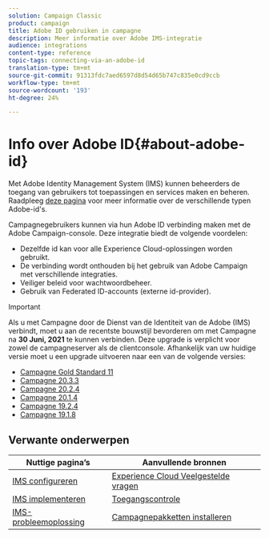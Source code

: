 ```yaml
---
solution: Campaign Classic
product: campaign
title: Adobe ID gebruiken in campagne
description: Meer informatie over Adobe IMS-integratie
audience: integrations
content-type: reference
topic-tags: connecting-via-an-adobe-id
translation-type: tm+mt
source-git-commit: 91313fdc7aed6597d8d54d65b747c835e0cd9ccb
workflow-type: tm+mt
source-wordcount: '193'
ht-degree: 24%

---
```



# Info over Adobe ID{#about-adobe-id}

Met Adobe Identity Management System (IMS) kunnen beheerders de toegang van gebruikers tot toepassingen en services maken en beheren. Raadpleeg [deze pagina](https://helpx.adobe.com/enterprise/using/identity.html) voor meer informatie over de verschillende typen Adobe-id&#39;s.

Campagnegebruikers kunnen via hun Adobe ID verbinding maken met de Adobe Campaign-console. Deze integratie biedt de volgende voordelen:

* Dezelfde id kan voor alle Experience Cloud-oplossingen worden gebruikt.
* De verbinding wordt onthouden bij het gebruik van Adobe Campaign met verschillende integraties.
* Veiliger beleid voor wachtwoordbeheer.
* Gebruik van Federated ID-accounts (externe id-provider).


>[!IMPORTANT]
>
>Als u met Campagne door de Dienst van de Identiteit van de Adobe (IMS) verbindt, moet u aan de recentste bouwstijl bevorderen om met Campagne na **30 Juni, 2021** te kunnen verbinden. Deze upgrade is verplicht voor zowel de campagneserver als de clientconsole. Afhankelijk van uw huidige versie moet u een upgrade uitvoeren naar een van de volgende versies:
>
> * [Campagne Gold Standard 11](../../rn/using/gold-standard.md)
> * [Campagne 20.3.3](../../rn/using/latest-release.md)
> * [Campagne 20.2.4](../../rn/using/release--20-2.md)
> * [Campagne 20.1.4](../../rn/using/release--20-1.md)
> * [Campagne 19.2.4](../../rn/using/release--19-2.md)
> * [Campagne 19.1.8](../../rn/using/release--19-1.md)

>



## Verwante onderwerpen

| Nuttige pagina’s | Aanvullende bronnen |
|---|---|
| [IMS configureren](../../integrations/using/configuring-ims.md) | [Experience Cloud Veelgestelde vragen](https://docs.adobe.com/content/help/en/core-services/interface/manage-users-and-products/faq.html) |
| [IMS implementeren](../../integrations/using/implementing-ims.md) | [Toegangscontrole](../../platform/using/access-management.md) |
| [IMS-probleemoplossing](../../integrations/using/ims-troubleshooting.md) | [Campagnepakketten installeren](../../installation/using/installing-campaign-standard-packages.md) |
